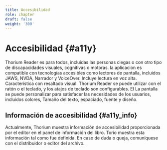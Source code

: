```yaml
---
title: Accesibilidad
role: chapter
draft: false
weight: '300'
---
```

# Accesibilidad {#a11y}

Thorium Reader es para todos, incluidas las personas ciegas o con
otro tipo de discapacidades visuales, cognitivas o motoras. la aplicacion
es compatible con tecnologías accesibles como lectores de pantalla,
incluidos JAWS, NVDA, Narrador y VoiceOver. Incluye lectura en voz alta.
Característica con resaltado visual. Thorium Reader se puede utilizar con el
ratón o el teclado, y los atajos de teclado son configurables. El
La pantalla se puede personalizar para satisfacer las necesidades de los usuarios, incluidos colores,
Tamaño del texto, espaciado, fuente y diseño.


## Información de accesibilidad {#a11y_info}

Actualmente, Thorium muestra información de accesibilidad proporcionada por el editor en el panel de información del libro. Torio muestra esta información tal como fue definida. En caso de duda o
queja, comuníquese con el distribuidor o editor del archivo.